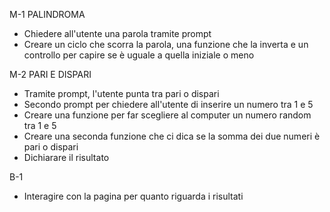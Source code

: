 M-1 PALINDROMA

-  Chiedere all'utente una parola tramite prompt
-  Creare un ciclo che scorra la parola, una funzione che la inverta e un controllo per capire se è uguale a quella iniziale o meno

M-2 PARI E DISPARI

-  Tramite prompt, l'utente punta tra pari o dispari
-  Secondo prompt per chiedere all'utente di inserire un numero tra 1 e 5
-  Creare una funzione per far scegliere al computer un numero random tra 1 e 5
-  Creare una seconda funzione che ci dica se la somma dei due numeri è pari o dispari
-  Dichiarare il risultato

B-1

-  Interagire con la pagina per quanto riguarda i risultati
